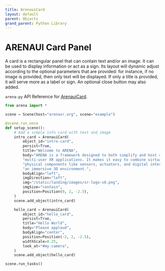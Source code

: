 ```yaml
---
title: ArenauiCard
layout: default
parent: Objects
grand_parent: Python Library
---
```


# ARENAUI Card Panel

A card is a rectangular panel that can contain text and/or an image. It can be used to display
information or act as a sign. Its layout will dynamic adjust according to the optional parameters
that are provided: for instance, if no image is provided, then only text will be displayed. If only
a title is provided, it will serve more as a label or sign. An optional close button may also added.

`arena-py` API Reference for [ArenauiCard](/content/python-api/objects/arenaui_card).

```python
from arena import *

scene = Scene(host="arenaxr.org", scene="example")

@scene.run_once
def setup_scene():
    # Add a simple info card with text and image
    intro_card = ArenauiCard(
        object_id="intro-card",
        persist=True,
        title="Welcome to ARENA",
        body="ARENA is a framework designed to both simplify and host collaborative "
        "multi-user XR applications. It makes it easy to combine virtual and "
        "physical components like sensors, actuators, and digital interfaces in "
        "an immersive 3D environment.",
        bodyAlign="left",
        imgDirection="left",
        img="/static/landing/images/xr-logo-v8.png",
        imgSize="contain",
        position=Position(0, 2, -2.5),
    )
    scene.add_object(intro_card)

    hello_card = ArenauiCard(
        object_id="hello_card",
        persist=True,
        title="Hello World",
        body="Please applaud",
        bodyAlign="center",
        position=Position(-2, 2, -2.5),
        widthScale=0.25,
        look_at="#my-camera",
    )
    scene.add_object(hello_card)

scene.run_tasks()
```
